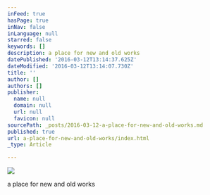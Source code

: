 ```yaml
---
inFeed: true
hasPage: true
inNav: false
inLanguage: null
starred: false
keywords: []
description: a place for new and old works
datePublished: '2016-03-12T13:14:37.625Z'
dateModified: '2016-03-12T13:14:07.730Z'
title: ''
author: []
authors: []
publisher:
  name: null
  domain: null
  url: null
  favicon: null
sourcePath: _posts/2016-03-12-a-place-for-new-and-old-works.md
published: true
url: a-place-for-new-and-old-works/index.html
_type: Article

---
```

![](https://the-grid-user-content.s3-us-west-2.amazonaws.com/724a1501-ced8-415b-bc38-85ba2c6f60b5.jpg)

a place for new and old works